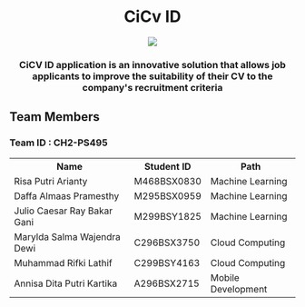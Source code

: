 <h1 align="center">CiCv ID</h1>
<p align="center"><img src="https://github.com/lohlohko/CiCv-ID/assets/142643683/52648450-fe4d-423b-a695-20b8c956b055"></p>
<h3 align="center">CiCV ID application is an innovative solution that allows job applicants to improve the suitability of their CV to the company's recruitment criteria</h3>
<h2>Team Members</h2>
<h3>Team ID : CH2-PS495</h3>
<table align="center">
        <tr>
            <th>Name</th>
            <th>Student ID</th>
            <th>Path</th>
        </tr>
        <tr>
            <td>Risa Putri Arianty</td>
            <td>M468BSX0830</td>
            <td>Machine Learning</td>
        </tr>
        <tr>
            <td>Daffa Almaas Pramesthy</td>
            <td>M295BSX0959</td>
            <td>Machine Learning</td>
        </tr>
        <tr>
            <td>Julio Caesar Ray Bakar Gani</td>
            <td>M299BSY1825</td>
            <td>Machine Learning</td>
        </tr>
        <tr>
            <td>Marylda Salma Wajendra Dewi</td>
            <td>C296BSX3750</td>
            <td>Cloud Computing</td>
        </tr>
        <tr>
            <td>Muhammad Rifki Lathif</td>
            <td>C299BSY4163</td>
            <td>Cloud Computing</td>
        </tr>
        <tr>
            <td>Annisa Dita Putri Kartika</td>
            <td>A296BSX2715</td>
            <td>Mobile Development</td>
        </tr>
</table>
